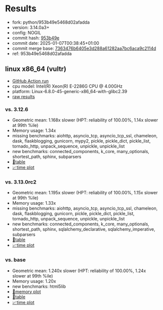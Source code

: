 # Results

- fork: python/953b49e5468d02afadda
- version: 3.14.0a3+
- config: NOGIL
- commit hash: [953b49e](https://github.com/python/cpython/commit/953b49e)
- commit date: 2025-01-07T00:38:45+01:00
- commit merge base: [7363476b6405e3d288a61282aa7bc6aca9c2114d](https://github.com/python/cpython/commit/7363476b6405e3d288a61282aa7bc6aca9c2114d)
- ref: 953b49e5468d02afadda

## linux x86_64 (vultr)

- [GitHub Action run](https://github.com/facebookexperimental/free-threading-benchmarking/actions/runs/12642710446)
- cpu model: Intel(R) Xeon(R) E-2286G CPU @ 4.00GHz
- platform: Linux-6.8.0-45-generic-x86_64-with-glibc2.39
- [raw results](bm-20250107-vultr-x86_64-python-953b49e5468d02afadda-3.14.0a3%2B-953b49e.json)

### vs. 3.12.6

- Geometric mean: 1.168x slower (HPT: reliability of 100.00%, 1.14x slower at 99th %ile)
- Memory usage: 1.34x
- missing benchmarks: aiohttp, asyncio_tcp, asyncio_tcp_ssl, chameleon, dask, flaskblogging, gunicorn, mypy2, pickle, pickle_dict, pickle_list, tornado_http, unpack_sequence, unpickle, unpickle_list
- new benchmarks: connected_components, k_core, many_optionals, shortest_path, sphinx, subparsers
- [📄table](bm-20250107-vultr-x86_64-python-953b49e5468d02afadda-3.14.0a3%2B-953b49e-vs-3.12.6.md)
- [📈time plot](bm-20250107-vultr-x86_64-python-953b49e5468d02afadda-3.14.0a3%2B-953b49e-vs-3.12.6.svg)

### vs. 3.13.0rc2

- Geometric mean: 1.195x slower (HPT: reliability of 100.00%, 1.15x slower at 99th %ile)
- Memory usage: 1.33x
- missing benchmarks: aiohttp, asyncio_tcp, asyncio_tcp_ssl, chameleon, dask, flaskblogging, gunicorn, pickle, pickle_dict, pickle_list, tornado_http, unpack_sequence, unpickle, unpickle_list
- new benchmarks: connected_components, k_core, many_optionals, shortest_path, sphinx, sqlalchemy_declarative, sqlalchemy_imperative, subparsers
- [📄table](bm-20250107-vultr-x86_64-python-953b49e5468d02afadda-3.14.0a3%2B-953b49e-vs-3.13.0rc2.md)
- [📈time plot](bm-20250107-vultr-x86_64-python-953b49e5468d02afadda-3.14.0a3%2B-953b49e-vs-3.13.0rc2.svg)

### vs. base

- Geometric mean: 1.240x slower (HPT: reliability of 100.00%, 1.24x slower at 99th %ile)
- Memory usage: 1.20x
- new benchmarks: html5lib
- [🧠memory plot](bm-20250107-vultr-x86_64-python-953b49e5468d02afadda-3.14.0a3%2B-953b49e-vs-base-mem.svg)
- [📄table](bm-20250107-vultr-x86_64-python-953b49e5468d02afadda-3.14.0a3%2B-953b49e-vs-base.md)
- [📈time plot](bm-20250107-vultr-x86_64-python-953b49e5468d02afadda-3.14.0a3%2B-953b49e-vs-base.svg)

